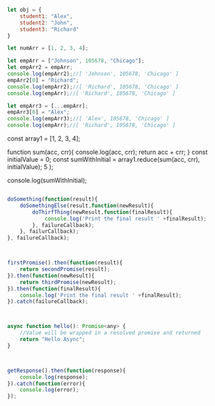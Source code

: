 ```javascript

let obj = {
    student1: "Alex",
    student2: "John",
    student3: "Richard"
}

let numArr = [1, 2, 3, 4];

let empArr = ["Johnson", 105678, "Chicago"];
let empArr2 = empArr;
console.log(empArr2);//[ 'Johnson', 105678, 'Chicago' ]
empArr2[0] = "Richard";
console.log(empArr2);//[ 'Richard', 105678, 'Chicago' ]
console.log(empArr);//[ 'Richard', 105678, 'Chicago' ]

let empArr3 = [...empArr];
empArr3[0] = "Alex";
console.log(empArr3);//[ 'Alex', 105678, 'Chicago' ]
console.log(empArr);//[ 'Richard', 105678, 'Chicago' ]
```


const array1 = [1, 2, 3, 4];

function sum(acc, crr){
    console.log(acc, crr);
    return acc + crr;
}
const initialValue = 0;
const sumWithInitial = array1.reduce(sum(acc, crr), initialValue);
  5
);


console.log(sumWithInitial);

```javascript

doSomething(function(result){
	doSomethingElse(result,function(newResult){
		doThirfThing(newResult,function(finalResult){
			console.log('Print the final result ' +finalResult);
		}, failureCallback);
	}, failurCallback);
}, failureCallback);



firstPromise().then(function(result){
    return secondPromise(result);
}).then(function(newResult){
    return thirdPromise(newResult);
}).then(function(finalResult){
    console.log('Print the final result ' +finalResult);
}).catch(failureCallback);



async function hello(): Promise<any> {
    //Value will be wrapped in a resolved promise and returned
    return "Hello Async";
}



getResponse().then(function(response){
    console.log(response);
}).catch(function(error){
    console.log(error);
});



```
